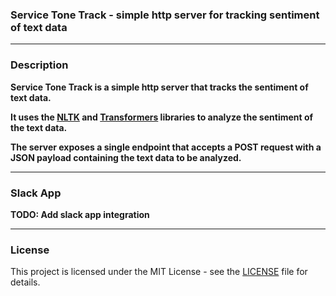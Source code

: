 ### Service Tone Track - simple http server for tracking sentiment of text data

<hr>

### Description

**Service Tone Track is a simple http server that tracks the sentiment of text data.**

**It uses the [NLTK](https://www.nltk.org/) and [Transformers](https://huggingface.co/transformers/) libraries to analyze the sentiment of the text data.**

**The server exposes a single endpoint that accepts a POST request with a JSON payload containing the text data to be analyzed.**

<hr>

### Slack App

**TODO: Add slack app integration**

<hr>

### License

This project is licensed under the MIT License - see the [LICENSE](LICENSE) file for details.

